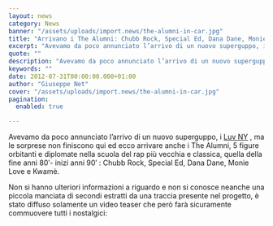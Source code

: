 ```yaml
---
layout: news
category: News
banner: "/assets/uploads/import.news/the-alumni-in-car.jpg"
title: "Arrivano i The Alumni: Chubb Rock, Special Ed, Dana Dane, Monie Love e Kwamè"
excerpt: "Avevamo da poco annunciato l’arrivo di un nuovo superguppo, i Luv NY , ma le sorprese non finiscono qui ed ecco arrivare anche i The Alumni, 5 figure orbitanti e diplomate nella scuola del rap più vecchia e classica, quella della fine anni 80′- inizi anni 90′ : Chubb Rock, Special Ed, Dana Dane, Monie [&hellip"
quote: ""
description: "Avevamo da poco annunciato l’arrivo di un nuovo superguppo, i Luv NY , ma le sorprese non finiscono qui ed ecco arrivare anche i The Alumni, 5 figure orbitanti e diplomate nella scuola del rap più vecchia e classica, quella della fine anni 80′- inizi anni 90′ : Chubb Rock, Special Ed, Dana Dane, Monie [&hellip"
keywords: ""
date: 2012-07-31T00:00:00.000+01:00
author: "Giuseppe Net"
cover: "/assets/uploads/import.news/the-alumni-in-car.jpg"
pagination:
  enabled: true

---
```


Avevamo da poco annunciato l’arrivo di un nuovo superguppo, i [Luv NY](https://hotmc.com/arrivano-i-luv-ny-ag-oc-roc-marciano-dar-dave-e-kurious/) , ma le sorprese non finiscono qui ed ecco arrivare anche i The Alumni, 5 figure orbitanti e diplomate nella scuola del rap più vecchia e classica, quella della fine anni 80′- inizi anni 90′ : Chubb Rock, Special Ed, Dana Dane, Monie Love e Kwamè.

Non si hanno ulteriori informazioni a riguardo e non si conosce neanche una piccola manciata di secondi estratti da una traccia presente nel progetto, è stato diffuso solamente un video teaser che però farà sicuramente commuovere tutti i nostalgici: